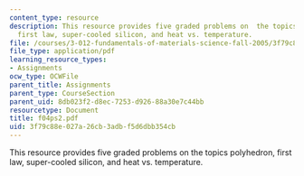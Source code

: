 ```yaml
---
content_type: resource
description: This resource provides five graded problems on  the topics polyhedron,
  first law, super-cooled silicon, and heat vs. temperature.
file: /courses/3-012-fundamentals-of-materials-science-fall-2005/3f79c88e027a26cb3adbf5d6dbb354cb_f04ps2.pdf
file_type: application/pdf
learning_resource_types:
- Assignments
ocw_type: OCWFile
parent_title: Assignments
parent_type: CourseSection
parent_uid: 8db023f2-d8ec-7253-d926-88a30e7c44bb
resourcetype: Document
title: f04ps2.pdf
uid: 3f79c88e-027a-26cb-3adb-f5d6dbb354cb
---
```

This resource provides five graded problems on  the topics polyhedron, first law, super-cooled silicon, and heat vs. temperature.

